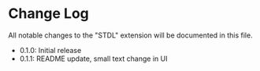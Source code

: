 # Change Log

All notable changes to the "STDL" extension will be documented in this file.

- 0.1.0: Initial release
- 0.1.1: README update, small text change in UI